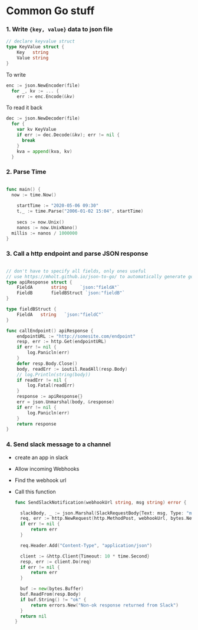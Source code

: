 # Common Go stuff

### 1. Write `{key, value}` data to json file



```go
// declare keyvalue struct
type KeyValue struct {
	Key   string
	Value string
}
```



To write

```go
enc := json.NewEncoder(file)
  for _, kv := ... {
    err := enc.Encode(&kv)
```



  To read it back

```go
dec := json.NewDecoder(file)
  for {
    var kv KeyValue
    if err := dec.Decode(&kv); err != nil {
      break
    }
    kva = append(kva, kv)
  }


```

### 2. Parse Time

```go

func main() {
  now := time.Now()
  
	startTime := "2020-05-06 09:30"
	t,_ := time.Parse("2006-01-02 15:04", startTime)
  
	secs := now.Unix()
	nanos := now.UnixNano()
  millis := nanos / 1000000
}
```

### 3. Call a http endpoint and parse JSON response

```go

// don't have to specify all fields, only ones useful
// use https://mholt.github.io/json-to-go/ to automatically generate go structs
type apiResponse struct {
	FieldA       string     `json:"fieldA"`
	FieldB       fieldBStruct `json:"fieldB"`
}

type fieldBStruct {
	FieldA   string   `json:"fieldC"`
}

func callEndpoint() apiResponse {
	endpointURL := "http://somesite.com/endpoint"
	resp, err := http.Get(endpointURL)
	if err != nil {
		log.Panicln(err)
	}
	defer resp.Body.Close()
	body, readErr := ioutil.ReadAll(resp.Body)
	// log.Println(string(body))
	if readErr != nil {
		log.Fatal(readErr)
	}
	response := apiResponse{}
	err = json.Unmarshal(body, &response)
	if err != nil {
		log.Panicln(err)
	}
	return response
}


```

### 4. Send slack message to a channel

- create an app in slack

- Allow incoming Webhooks

- Find the webhook url

- Call this function

  ```go
  func SendSlackNotification(webhookUrl string, msg string) error {
  
  	slackBody, _ := json.Marshal(SlackRequestBody{Text: msg, Type: "mrkdwn"})
  	req, err := http.NewRequest(http.MethodPost, webhookUrl, bytes.NewBuffer(slackBody))
  	if err != nil {
  		return err
  	}
  
  	req.Header.Add("Content-Type", "application/json")
  
  	client := &http.Client{Timeout: 10 * time.Second}
  	resp, err := client.Do(req)
  	if err != nil {
  		return err
  	}
  
  	buf := new(bytes.Buffer)
  	buf.ReadFrom(resp.Body)
  	if buf.String() != "ok" {
  		return errors.New("Non-ok response returned from Slack")
  	}
  	return nil
  }
  
  ```

  

  

